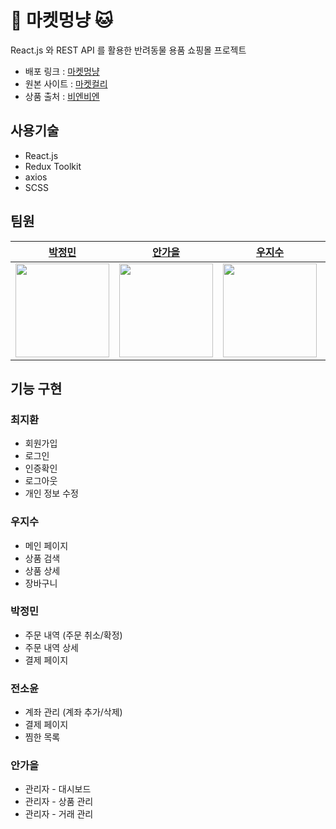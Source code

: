 # 🐶 마켓멍냥 🐱

React.js 와 REST API 를 활용한 반려동물 용품 쇼핑몰 프로젝트  

- 배포 링크 : [마켓멍냥](https://market-mong-nyang.netlify.app/)  
- 원본 사이트 : [마켓컬리](https://www.kurly.com/main)
- 상품 출처 : [비엔비엔](https://www.bienbien.kr/main/index.php)

## 사용기술

- React.js
- Redux Toolkit
- axios
- SCSS

## 팀원
  
| [박정민](https://github.com/plou102) | [안가을](https://github.com/autumnly1007) | [우지수](https://github.com/jisooround) | [전소윤](https://github.com/ddoyun) | [최지환](https://github.com/hwanky) |
| :-------------------------------------------------------------------------------------------------------------: | :-------------------------------------------------------------------------------------------------------------: | :-------------------------------------------------------------------------------------------------------------: | :-------------------------------------------------------------------------------------------------------------: | :-------------------------------------------------------------------------------------------------------------: |
| <img src="https://avatars.githubusercontent.com/u/107393773?v=4" width=150 /> | <img src="https://avatars.githubusercontent.com/u/87680906?v=4" width=150 /> | <img src="https://avatars.githubusercontent.com/u/110647022?v=4" width=150 /> | <img src="https://avatars.githubusercontent.com/u/46959186?v=4" width=150 /> | <img src="https://avatars.githubusercontent.com/u/48482406?v=4" width=150 /> |

## 기능 구현

### 최지환
- 회원가입
- 로그인
- 인증확인
- 로그아웃
- 개인 정보 수정

### 우지수
- 메인 페이지
- 상품 검색
- 상품 상세
- 장바구니

### 박정민
- 주문 내역 (주문 취소/확정)
- 주문 내역 상세
- 결제 페이지

### 전소윤
- 계좌 관리 (계좌 추가/삭제)
- 결제 페이지
- 찜한 목록 

### 안가을
- 관리자 - 대시보드
- 관리자 - 상품 관리
- 관리자 - 거래 관리
